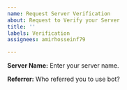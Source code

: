 ```yaml
---
name: Request Server Verification
about: Request to Verify your Server
title: ''
labels: Verification
assignees: amirhosseinf79

---
```


**Server Name:**
Enter your server name.

**Referrer:**
Who referred you to use bot?
